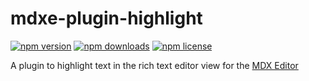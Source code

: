 # mdxe-plugin-highlight

[![npm version](https://img.shields.io/npm/v/mdxe-plugin-highlight)](https://www.npmjs.com/package/mdxe-plugin-highlight)
[![npm downloads](https://img.shields.io/npm/dt/mdxe-plugin-highlight)](https://www.npmjs.com/package/mdxe-plugin-highlight)
[![npm license](https://img.shields.io/npm/l/mdxe-plugin-highlight)](https://www.npmjs.com/package/mdxe-plugin-highlight)

A plugin to highlight text in the rich text editor view for the [MDX Editor](https://mdxeditor.dev/)

